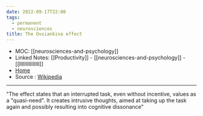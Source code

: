 ```yaml
---
date: 2022-09-17T22:00
tags:
  - permanent
  - neurosciences
title: The Ovsiankina effect
---
```

- MOC: [[neurosciences-and-psychology]]
- Linked Notes: [[Productivity]] - [[neurosciences-and-psychology]] - [[llIIlIlIIlIIllI]]
- [Home](https://misudashi.ga/)
- Source : [Wikipedia](https://en.wikipedia.org/wiki/Ovsiankina_effect)
----------
"The effect states that an interrupted task, even without incentive, values as a "quasi-need". It creates intrusive thoughts, aimed at taking up the task again and possibly resulting into cognitive dissonance"